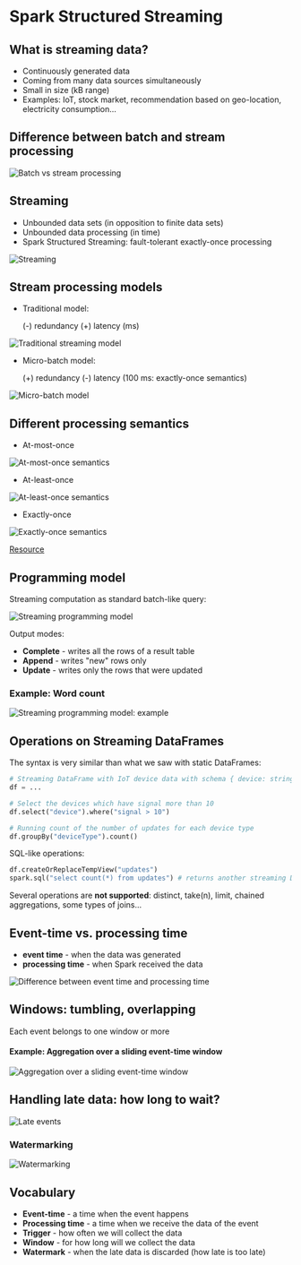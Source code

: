 # Spark Structured Streaming

## What is streaming data?

- Continuously generated data
- Coming from many data sources simultaneously
- Small in size (kB range)
- Examples: IoT, stock market, recommendation based on geo-location, electricity consumption...

## Difference between batch and stream processing

![Batch vs stream processing](./image/batch_stream_processing.PNG)

## Streaming

- Unbounded data sets (in opposition to finite data sets)
- Unbounded data processing (in time)
- Spark Structured Streaming: fault-tolerant exactly-once processing

![Streaming](./image/streaming.PNG)

## Stream processing models

- Traditional model:

  (-) redundancy
  (+) latency (ms)

![Traditional streaming model](./image/traditional_model.png)

- Micro-batch model:

  (+) redundancy
  (-) latency (100 ms: exactly-once semantics)

![Micro-batch model](./image/microbatch_model.png)

## Different processing semantics

- At-most-once

![At-most-once semantics](./image/at_most_once.png)

- At-least-once

![At-least-once semantics](./image/at_least_once.png)

- Exactly-once

![Exactly-once semantics](./image/exactly_once.png)

[Resource](https://www.splunk.com/en_us/blog/it/exactly-once-is-not-exactly-the-same.html)

## Programming model

Streaming computation as standard batch-like query:

![Streaming programming model](./image/programming_model.png)

Output modes:

- **Complete** - writes all the rows of a result table
- **Append** - writes "new" rows only
- **Update** - writes only the rows that were updated

### Example: Word count

![Streaming programming model: example](./image/example_word_count.png)

## Operations on Streaming DataFrames

The syntax is very similar than what we saw with static DataFrames:

```python
# Streaming DataFrame with IoT device data with schema { device: string, deviceType: string, signal: double, time: DateType}
df = ...

# Select the devices which have signal more than 10
df.select("device").where("signal > 10")

# Running count of the number of updates for each device type
df.groupBy("deviceType").count()
```

SQL-like operations:

```python
df.createOrReplaceTempView("updates")
spark.sql("select count(*) from updates") # returns another streaming DF
```

Several operations are **not supported**: distinct, take(n), limit, chained aggregations, some types of joins...

## Event-time vs. processing time

- **event time** - when the data was generated
- **processing time** - when Spark received the data

![Difference between event time and processing time](./image/event_processing_time.png)

## Windows: tumbling, overlapping

Each event belongs to one window or more

#### Example: Aggregation over a sliding event-time window

![Aggregation over a sliding event-time window](./image/sliding_window_aggregation.png)

## Handling late data: how long to wait?

![Late events](./image/late_data.png)

### Watermarking

![Watermarking](./image/watermarking.png)

## Vocabulary

- **Event-time** - a time when the event happens
- **Processing time** - a time when we receive the data of the event
- **Trigger** - how often we will collect the data
- **Window** - for how long will we collect the data
- **Watermark** - when the late data is discarded (how late is too late)
